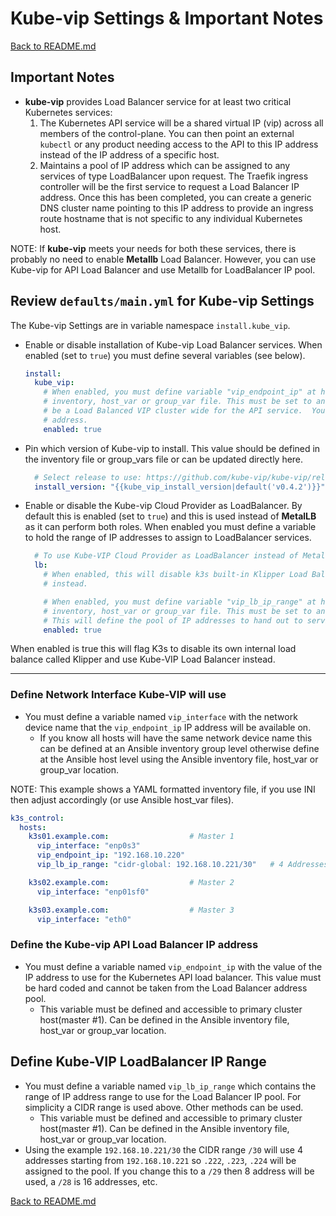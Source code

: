# Kube-vip Settings & Important Notes

[Back to README.md](../README.md)

## Important Notes

* **kube-vip** provides Load Balancer service for at least two critical Kubernetes services:
  1. The Kubernetes API service will be a shared virtual IP (vip) across all members of the control-plane.  You can then point an external `kubectl` or any product needing access to the API to this IP address instead of the IP address of a specific host.
  2. Maintains a pool of IP address which can be assigned to any services of type LoadBalancer upon request. The Traefik ingress controller will be the first service to request a Load Balancer IP address.  Once this has been completed, you can create a generic DNS cluster name pointing to this IP address to provide an ingress route hostname that is not specific to any individual Kubernetes host.

NOTE: If **kube-vip** meets your needs for both these services, there is probably no need to enable **Metallb** Load Balancer.  However, you can use Kube-vip for API Load Balancer and use Metallb for LoadBalancer IP pool.

## Review `defaults/main.yml` for Kube-vip Settings

The Kube-vip Settings are in variable namespace `install.kube_vip`.

* Enable or disable installation of Kube-vip Load Balancer services.  When enabled (set to `true`) you must define several variables (see below).

  ```yaml
  install:
    kube_vip:
      # When enabled, you must define variable "vip_endpoint_ip" at host or group level within 
      # inventory, host_var or group_var file. This must be set to an IP address. This IP address will
      # be a Load Balanced VIP cluster wide for the API service.  You can point kubectl to this IP 
      # address.
      enabled: true
  ```

* Pin which version of Kube-vip to install. This value should be defined in the inventory file or group_vars file or can be updated directly here.

  ```yml
    # Select release to use: https://github.com/kube-vip/kube-vip/releases
    install_version: "{{kube_vip_install_version|default('v0.4.2')}}"
  ```

* Enable or disable the Kube-vip Cloud Provider as LoadBalancer.  By default this is enabled (set to `true`) and this is used instead of **MetalLB** as it can perform both roles.  When enabled you must define a variable to hold the range of IP addresses to assign to LoadBalancer services.

  ```yaml
    # To use Kube-VIP Cloud Provider as LoadBalancer instead of MetalLB
    lb:
      # When enabled, this will disable k3s built-in Klipper Load Balancer and enable kube-vip LB
      # instead.

      # When enabled, you must define variable "vip_lb_ip_range" at host or group level within 
      # inventory, host_var or group_var file. This must be set to an IP range or CIDR range.
      # This will define the pool of IP addresses to hand out to serviced of type LoadBalancer.
      enabled: true
  ```

When enabled is true this will flag K3s to disable its own internal load balance called Klipper and use Kube-VIP Load Balancer instead.

---

### Define Network Interface Kube-VIP will use

* You must define a variable named `vip_interface` with the network device name that the `vip_endpoint_ip` IP address will be available on.
  * If you know all hosts will have the same network device name this can be defined at an Ansible inventory group level otherwise define at the Ansible host level using the Ansible inventory file, host_var or group_var location.

NOTE: This example shows a YAML formatted inventory file, if you use INI then adjust accordingly (or use Ansible host_var files).

```yaml
k3s_control:
  hosts:
    k3s01.example.com:                  # Master 1
      vip_interface: "enp0s3"
      vip_endpoint_ip: "192.168.10.220"
      vip_lb_ip_range: "cidr-global: 192.168.10.221/30"   # 4 Addresses

    k3s02.example.com:                  # Master 2
      vip_interface: "enp01sf0"

    k3s03.example.com:                  # Master 3
      vip_interface: "eth0"
```

### Define the Kube-vip API Load Balancer IP address

* You must define a variable named `vip_endpoint_ip` with the value of the IP address to use for the Kubernetes API load balancer.  This value must be hard coded and cannot be taken from the Load Balancer address pool.
  * This variable must be defined and accessible to primary cluster host(master #1). Can be defined in the Ansible inventory file, host_var or group_var location.

## Define Kube-VIP LoadBalancer IP Range

* You must define a variable named `vip_lb_ip_range` which contains the range of IP address range to use for the Load Balancer IP pool.  For simplicity a CIDR range is used above. Other methods can be used.
  * This variable must be defined and accessible to primary cluster host(master #1). Can be defined in the Ansible inventory file, host_var or group_var location.
* Using the example `192.168.10.221/30` the CIDR range `/30` will use 4 addresses starting from `192.168.10.221` so `.222`, `.223`, `.224` will be assigned to the pool.  If you change this to a `/29` then 8 address will be used, a `/28` is 16 addresses, etc.

[Back to README.md](../README.md)
